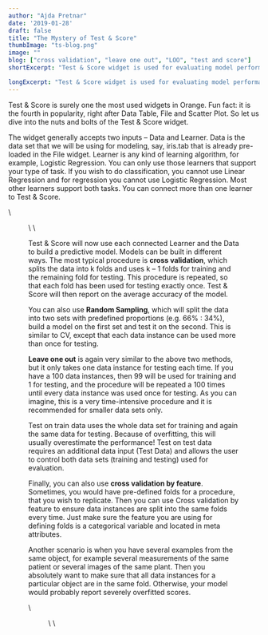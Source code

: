 ```yaml
---
author: "Ajda Pretnar"
date: '2019-01-28'
draft: false
title: "The Mystery of Test & Score"
thumbImage: "ts-blog.png"
image: ""
blog: ["cross validation", "leave one out", "LOO", "test and score"]
shortExcerpt: "Test & Score widget is used for evaluating model performance, but what do the methods do? We explain each of them in a few lines."

longExcerpt: "Test & Score widget is used for evaluating model performance, but what do the methods do? We explain cross validation, random sampling, leave one out and cross validation by feature in a few lines."
---
```

Test & Score is surely one the most used widgets in Orange. Fun fact: it is the fourth in popularity, right after Data Table, File and Scatter Plot. So let us dive into the nuts and bolts of the Test & Score widget.

The widget generally accepts two inputs – Data and Learner. Data is the data set that we will be using for modeling, say, iris.tab that is already pre-loaded in the File widget. Learner is any kind of learning algorithm, for example, Logistic Regression. You can only use those learners that support your type of task. If you wish to do classification, you cannot use Linear Regression and for regression you cannot use Logistic Regression. Most other learners support both tasks. You can connect more than one learner to Test & Score.


\


<Figure src="the-mystery-of-test-and-score-1.png" width="40%"/>
\
\

Test & Score will now use each connected Learner and the Data to build a predictive model. Models can be built in different ways. The most typical procedure is **cross validation**, which splits the data into k folds and uses k – 1 folds for training and the remaining fold for testing. This procedure is repeated, so that each fold has been used for testing exactly once. Test & Score will then report on the average accuracy of the model.

You can also use **Random Sampling**, which will split the data into two sets with predefined proportions (e.g. 66% : 34%), build a model on the first set and test it on the second. This is similar to CV, except that each data instance can be used more than once for testing.

**Leave one out** is again very similar to the above two methods, but it only takes one data instance for testing each time. If you have a 100 data instances, then 99 will be used for training and 1 for testing, and the procedure will be repeated a 100 times until every data instance was used once for testing. As you can imagine, this is a very time-intensive procedure and it is recommended for smaller data sets only.

Test on train data uses the whole data set for training and again the same data for testing. Because of overfitting, this will usually overestimate the performance! Test on test data requires an additional data input (Test Data) and allows the user to control both data sets (training and testing) used for evaluation.

Finally, you can also use **cross validation by feature**. Sometimes, you would have pre-defined folds for a procedure, that you wish to replicate. Then you can use Cross validation by feature to ensure data instances are split into the same folds every time. Just make sure the feature you are using for defining folds is a categorical variable and located in meta attributes.

Another scenario is when you have several examples from the same object, for example several measurements of the same patient or several images of the same plant. Then you absolutely want to make sure that all data instances for a particular object are in the same fold. Otherwise, your model would probably report severely overfitted scores.



\


<Figure src="the-mystery-of-test-and-score-2.png" width="70%"/>
\
\
